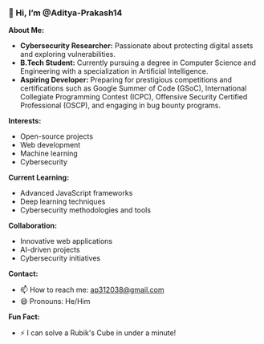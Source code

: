 ### 👋 Hi, I’m @Aditya-Prakash14

**About Me:**
- **Cybersecurity Researcher:** Passionate about protecting digital assets and exploring vulnerabilities.
- **B.Tech Student:** Currently pursuing a degree in Computer Science and Engineering with a specialization in Artificial Intelligence.
- **Aspiring Developer:** Preparing for prestigious competitions and certifications such as Google Summer of Code (GSoC), International Collegiate Programming Contest (ICPC), Offensive Security Certified Professional (OSCP), and engaging in bug bounty programs.

**Interests:**
- Open-source projects
- Web development
- Machine learning
- Cybersecurity

**Current Learning:**
- Advanced JavaScript frameworks
- Deep learning techniques
- Cybersecurity methodologies and tools

**Collaboration:**
- Innovative web applications
- AI-driven projects
- Cybersecurity initiatives

**Contact:**
- 📫 How to reach me: ap312038@gmail.com
- 😄 Pronouns: He/Him

**Fun Fact:**
- ⚡ I can solve a Rubik's Cube in under a minute!




